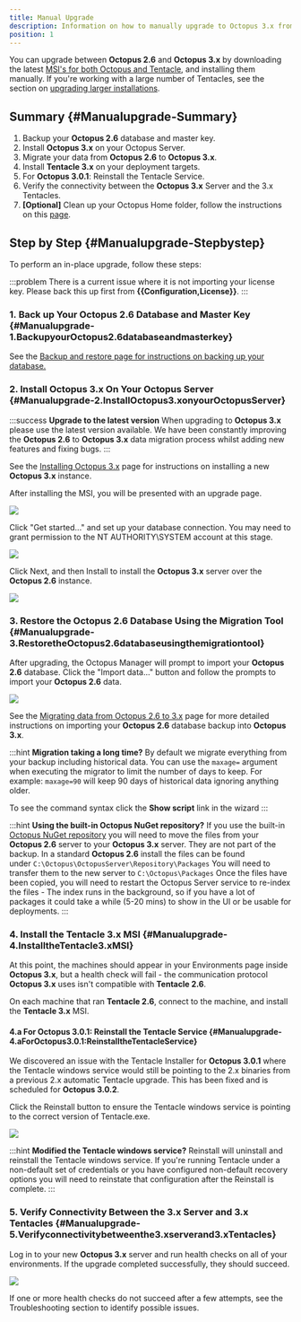 ```yaml
---
title: Manual Upgrade
description: Information on how to manually upgrade to Octopus 3.x from Octopus 2.6.
position: 1
---
```


You can upgrade between **Octopus 2.6** and **Octopus 3.x** by downloading the latest [MSI's for both Octopus and Tentacle](https://octopus.com/download), and installing them manually. If you're working with a large number of Tentacles, see the section on [upgrading larger installations](/docs/administration/upgrading/legacy/upgrading-from-octopus-2.6.5-2018.10lts/index.md).

## Summary {#Manualupgrade-Summary}

1. Backup your **Octopus 2.6** database and master key.
2. Install **Octopus 3.x** on your Octopus Server.
3. Migrate your data from **Octopus 2.6** to **Octopus 3.x**.
4. Install **Tentacle 3.x** on your deployment targets.
 1. For **Octopus 3.0.1**: Reinstall the Tentacle Service.
5. Verify the connectivity between the **Octopus 3.x** Server and the 3.x Tentacles.
6. **[Optional]** Clean up your Octopus Home folder, follow the instructions on this [page](/docs/administration/managing-infrastructure/server-configuration-and-file-storage\index.md#ServerconfigurationandFilestorage-CleanUp).

## Step by Step {#Manualupgrade-Stepbystep}

To perform an in-place upgrade, follow these steps:

:::problem
There is a current issue where it is not importing your license key. Please back this up first from **{{Configuration,License}}**.
:::

### 1. Back up Your Octopus 2.6 Database and Master Key {#Manualupgrade-1.BackupyourOctopus2.6databaseandmasterkey}

See the [Backup and restore](/docs/administration/upgrading/legacy/upgrading-from-octopus-2.6.5-2018.10lts/backup-2.6.md)[ page for instructions on backing up your database.](/docs/administration/upgrading/legacy/upgrading-from-octopus-2.6.5-2018.10lts/backup-2.6.md)

### 2. Install Octopus 3.x On Your Octopus Server {#Manualupgrade-2.InstallOctopus3.xonyourOctopusServer}

:::success
**Upgrade to the latest version**
When upgrading to **Octopus 3.x** please use the latest version available. We have been constantly improving the **Octopus 2.6** to **Octopus 3.x** data migration process whilst adding new features and fixing bugs.
:::

See the [Installing Octopus 3.x](/docs/installation/index.md) page for instructions on installing a new **Octopus 3.x** instance.

After installing the MSI, you will be presented with an upgrade page.

![](/docs/images/3048132/3278008.png)

Click "Get started..." and set up your database connection. You may need to grant permission to the NT AUTHORITY\SYSTEM account at this stage.

![](/docs/images/3048132/3278007.png)

Click Next, and then Install to install the **Octopus 3.x** server over the **Octopus 2.6** instance.

![](/docs/images/3048132/3278006.png)

### 3. Restore the Octopus 2.6 Database Using the Migration Tool {#Manualupgrade-3.RestoretheOctopus2.6databaseusingthemigrationtool}

After upgrading, the Octopus Manager will prompt to import your **Octopus 2.6** database. Click the "Import data..." button and follow the prompts to import your **Octopus 2.6** data.

![](/docs/images/3048132/3278005.png)

See the [Migrating data from Octopus 2.6 to 3.x](/docs/administration/upgrading/legacy/upgrading-from-octopus-2.6.5-2018.10lts/migrating-data-from-octopus-2.6.5-2018.10lts.md) page for more detailed instructions on importing your **Octopus 2.6** database backup into **Octopus 3.x**.

:::hint
**Migration taking a long time?**
By default we migrate everything from your backup including historical data. You can use the `maxage=` argument when executing the migrator to limit the number of days to keep. For example: `maxage=90` will keep 90 days of historical data ignoring anything older.

To see the command syntax click the **Show script** link in the wizard
:::

:::hint
**Using the built-in Octopus NuGet repository?**
If you use the built-in [Octopus NuGet repository](/docs/packaging-applications/package-repositories/index.md) you will need to move the files from your **Octopus 2.6** server to your **Octopus 3.x** server. They are not part of the backup.
In a standard **Octopus 2.6** install the files can be found under `C:\Octopus\OctopusServer\Repository\Packages`
You will need to transfer them to the new server to `C:\Octopus\Packages` Once the files have been copied, you will need to restart the Octopus Server service to re-index the files - The index runs in the background, so if you have a lot of packages it could take a while (5-20 mins) to show in the UI or be usable for deployments.
:::

### 4. Install the Tentacle 3.x MSI {#Manualupgrade-4.InstalltheTentacle3.xMSI}

At this point, the machines should appear in your Environments page inside **Octopus 3.x**, but a health check will fail - the communication protocol **Octopus 3.x** uses isn't compatible with **Tentacle 2.6**.

On each machine that ran **Tentacle 2.6**, connect to the machine, and install the **Tentacle 3.x** MSI.

#### 4.a For Octopus 3.0.1: Reinstall the Tentacle Service {#Manualupgrade-4.aForOctopus3.0.1:ReinstalltheTentacleService}

We discovered an issue with the Tentacle Installer for **Octopus 3.0.1** where the Tentacle windows service would still be pointing to the 2.x binaries from a previous 2.x automatic Tentacle upgrade. This has been fixed and is scheduled for **Octopus 3.0.2**.

Click the Reinstall button to ensure the Tentacle windows service is pointing to the correct version of Tentacle.exe.

![](/docs/images/3048134/3278285.png)

:::hint
**Modified the Tentacle windows service?**
Reinstall will uninstall and reinstall the Tentacle windows service. If you're running Tentacle under a non-default set of credentials or you have configured non-default recovery options you will need to reinstate that configuration after the Reinstall is complete.
:::

### 5. Verify Connectivity Between the 3.x Server and 3.x Tentacles {#Manualupgrade-5.Verifyconnectivitybetweenthe3.xserverand3.xTentacles}

Log in to your new **Octopus 3.x** server and run health checks on all of your environments. If the upgrade completed successfully, they should succeed.

![](/docs/images/3048132/3278009.png)

If one or more health checks do not succeed after a few attempts, see the Troubleshooting section to identify possible issues.
